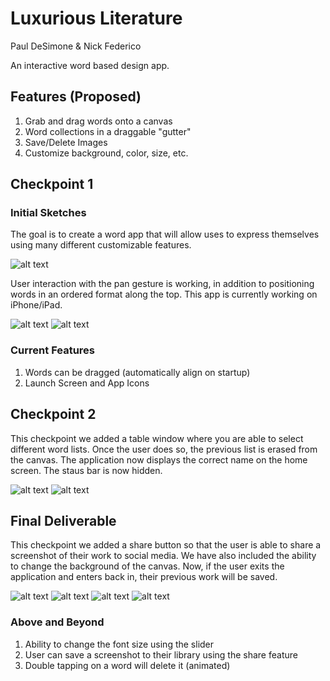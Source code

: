 # Luxurious Literature
Paul DeSimone & Nick Federico

An interactive word based design app.

## Features (Proposed)

1. Grab and drag words onto a canvas
2. Word collections in a draggable "gutter"
3. Save/Delete Images
4. Customize background, color, size, etc.

## Checkpoint 1

### Initial Sketches

The goal is to create a word app that will allow uses to express themselves using many different customizable features.

![alt text](img/sketches.png)

User interaction with the pan gesture is working, in addition to positioning words in an ordered format along the top. This app is currently working on iPhone/iPad.

![alt text](img/checkpoint1.0.png)
![alt text](img/checkpoint1.1.png)

### Current Features

1. Words can be dragged (automatically align on startup)
2. Launch Screen and App Icons

## Checkpoint 2

This checkpoint we added a table window where you are able to select different word lists. Once the user does so, 
the previous list is erased from the canvas. The application now displays the correct name on the home screen. 
The staus bar is now hidden.

![alt text](img/checkpoint2.0.png)
![alt text](img/checkpoint2.1.png)

## Final Deliverable

This checkpoint we added a share button so that the user is able to share a screenshot of their work to social media.
We have also included the ability to change the background of the canvas. Now, if the user exits the application and enters back in, their previous work will be saved.

![alt text](img/checkpoint3.0.png)
![alt text](img/checkpoint3.1.png)
![alt text](img/checkpoint3.2.png)
![alt text](img/checkpoint3.3.png)

### Above and Beyond
1. Ability to change the font size using the slider
2. User can save a screenshot to their library using the share feature
3. Double tapping on a word will delete it (animated)


